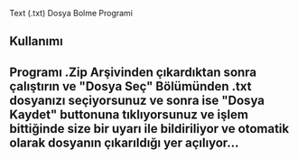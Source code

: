  Text (.txt) Dosya Bolme Programi
<h2> Kullanımı<h2/>
<p>Programı .Zip Arşivinden çıkardıktan sonra çalıştırın ve "Dosya Seç" Bölümünden  .txt dosyanızı seçiyorsunuz ve sonra ise "Dosya Kaydet" buttonuna tıklıyorsunuz ve işlem bittiğinde size bir uyarı ile bildiriliyor ve otomatik olarak dosyanın çıkarıldığı yer açılıyor...<p/>
